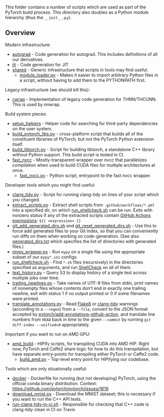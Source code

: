 This folder contains a number of scripts which are used as
part of the PyTorch build process.  This directory also doubles
as a Python module hierarchy (thus the `__init__.py`).

## Overview

Modern infrastructure:

* [autograd](autograd) - Code generation for autograd.  This
  includes definitions of all our derivatives.
* [jit](jit) - Code generation for JIT
* [shared](shared) - Generic infrastructure that scripts in
  tools may find useful.
  * [module_loader.py](shared/module_loader.py) - Makes it easier
    to import arbitrary Python files in a script, without having to add
    them to the PYTHONPATH first.

Legacy infrastructure (we should kill this):
* [cwrap](cwrap) - Implementation of legacy code generation for THNN/THCUNN.
  This is used by nnwrap.

Build system pieces:

* [setup_helpers](setup_helpers) - Helper code for searching for
  third-party dependencies on the user system.
* [build_pytorch_libs.py](build_pytorch_libs.py) - cross-platform script that
  builds all of the constituent libraries of PyTorch,
  but not the PyTorch Python extension itself.
* [build_libtorch.py](build_libtorch.py) - Script for building
  libtorch, a standalone C++ library without Python support.  This
  build script is tested in CI.
* [fast_nvcc](fast_nvcc) - Mostly-transparent wrapper over nvcc that
  parallelizes compilation when used to build CUDA files for multiple
  architectures at once.
  * [fast_nvcc.py](fast_nvcc/fast_nvcc.py) - Python script, entrypoint to the
    fast nvcc wrapper.

Developer tools which you might find useful:

* [clang_tidy.py](clang_tidy.py) - Script for running clang-tidy
  on lines of your script which you changed.
* [extract_scripts.py](extract_scripts.py) - Extract shell scripts from
  `.github/workflows/*.yml` into a specified dir, on which
  [run_shellcheck.sh](run_shellcheck.sh) can be run. Exits with nonzero status
  if any of the extracted scripts contain [GitHub Actions expressions][]: `${{
  <expression> }}`
* [git_add_generated_dirs.sh](git_add_generated_dirs.sh) and
  [git_reset_generated_dirs.sh](git_reset_generated_dirs.sh) -
  Use this to force add generated files to your Git index, so that you
  can conveniently run diffs on them when working on code-generation.
  (See also [generated_dirs.txt](generated_dirs.txt) which
  specifies the list of directories with generated files.)
* [mypy_wrapper.py](mypy_wrapper.py) - Run `mypy` on a single file using the
  appropriate subset of our `mypy*.ini` configs.
* [run_shellcheck.sh](run_shellcheck.sh) - Find `*.sh` files (recursively) in
  the directories specified as arguments, and run [ShellCheck][] on all of them.
* [test_history.py](test_history.py) - Query S3 to display history of a single
  test across multiple jobs over time.
* [trailing_newlines.py](trailing_newlines.py) - Take names of UTF-8 files from
  stdin, print names of nonempty files whose contents don't end in exactly one
  trailing newline, exit with status 1 if no output printed or 0 if some
  filenames were printed.
* [translate_annotations.py](translate_annotations.py) - Read [Flake8][] or
   [clang-tidy][] warnings (according to a `--regex`) from a `--file`, convert
   to the JSON format accepted by [pytorch/add-annotations-github-action], and
   translate line numbers from `HEAD` back in time to the given `--commit` by
   running `git diff-index --unified=0` appropriately.

Important if you want to run on AMD GPU:

* [amd_build](amd_build) - HIPify scripts, for transpiling CUDA
  into AMD HIP.  Right now, PyTorch and Caffe2 share logic for how to
  do this transpilation, but have separate entry-points for transpiling
  either PyTorch or Caffe2 code.
  * [build_amd.py](amd_build/build_amd.py) - Top-level entry
    point for HIPifying our codebase.

Tools which are only situationally useful:

* [docker](docker) - Dockerfile for running (but not developing)
  PyTorch, using the official conda binary distribution.  Context:
  https://github.com/pytorch/pytorch/issues/1619
* [download_mnist.py](download_mnist.py) - Download the MNIST
  dataset; this is necessary if you want to run the C++ API tests.
* [run-clang-tidy-in-ci.sh](run-clang-tidy-in-ci.sh) - Responsible
  for checking that C++ code is clang-tidy clean in CI on Travis

[clang-tidy]: https://clang.llvm.org/extra/clang-tidy/
[flake8]: https://flake8.pycqa.org/en/latest/
[github actions expressions]: https://docs.github.com/en/actions/reference/context-and-expression-syntax-for-github-actions#about-contexts-and-expressions
[pytorch/add-annotations-github-action]: https://github.com/pytorch/add-annotations-github-action
[shellcheck]: https://github.com/koalaman/shellcheck
